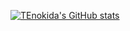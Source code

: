 [![TEnokida's GitHub stats](https://github-readme-stats.vercel.app/api?username=TEnokida)](https://github.com/TEnokida)

